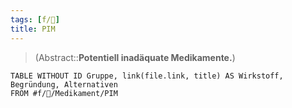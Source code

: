 ```yaml
---
tags: [f/💊]
title: PIM
---
```

> (Abstract::**Potentiell inadäquate Medikamente.**)

```dataview
TABLE WITHOUT ID Gruppe, link(file.link, title) AS Wirkstoff, Begründung, Alternativen
FROM #f/💊/Medikament/PIM 
```